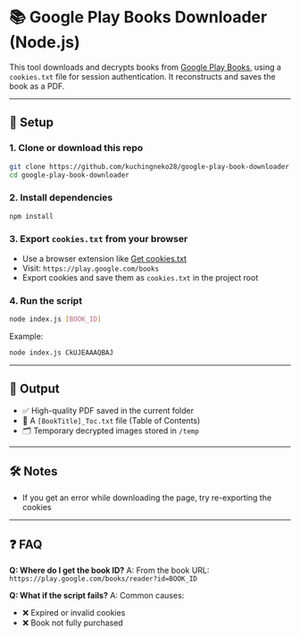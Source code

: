 # 📚 Google Play Books Downloader (Node.js)

This tool downloads and decrypts books from [Google Play Books](https://play.google.com/books), using a `cookies.txt` file for session authentication. It reconstructs and saves the book as a PDF.


---

## 📂 Setup

### 1. Clone or download this repo

```bash
git clone https://github.com/kuchingneko28/google-play-book-downloader.git
cd google-play-book-downloader
```

### 2. Install dependencies

```bash
npm install
```

### 3. Export `cookies.txt` from your browser

* Use a browser extension like [Get cookies.txt](https://chrome.google.com/webstore/detail/get-cookiestxt/iejblfompndnhinmlbaohbfpkkdnjhib)
* Visit: `https://play.google.com/books`
* Export cookies and save them as `cookies.txt` in the project root

### 4. Run the script

```bash
node index.js [BOOK_ID]
```

Example:

```bash
node index.js CkUJEAAAQBAJ
```

---

## 📄 Output

* ✅ High-quality PDF saved in the current folder
* 📄 A `[BookTitle]_Toc.txt` file (Table of Contents)
* 🗂️ Temporary decrypted images stored in `/temp`

---

## 🛠 Notes

* If you get an error while downloading the page, try re-exporting the cookies


---

## ❓ FAQ

**Q: Where do I get the book ID?**
A: From the book URL:
`https://play.google.com/books/reader?id=BOOK_ID`

**Q: What if the script fails?**
A: Common causes:

* ❌ Expired or invalid cookies
* ❌ Book not fully purchased

